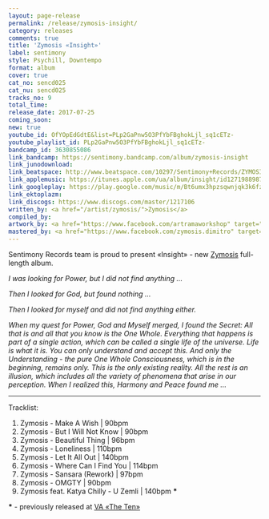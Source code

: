```yaml
---
layout: page-release
permalink: /release/zymosis-insight/
category: releases
comments: true
title: 'Zymosis «Insight»'
label: sentimony
style: Psychill, Downtempo
format: album
cover: true
cat_no: sencd025
cat_nu: sencd025
tracks_no: 9
total_time: 
release_date: 2017-07-25
coming_soon: 
new: true
youtube_id: OfYOpEdGdtE&list=PLp2GaPnw5O3PfYbFBghokLjl_sq1cETz-
youtube_playlist_id: PLp2GaPnw5O3PfYbFBghokLjl_sq1cETz-
bandcamp_id: 3630855086
link_bandcamp: https://sentimony.bandcamp.com/album/zymosis-insight
link_junodownload: 
link_beatspace: http://www.beatspace.com/10297/Sentimony+Records/ZYMOSIS/Insight/detail.aspx
link_applemusic: https://itunes.apple.com/ua/album/insight/id1271988987?l=uk
link_googleplay: https://play.google.com/music/m/Bt6umx3hpzsqwnjqk3k6fz24bam?t=Zymosis_Insight
link_ektoplazm: 
link_discogs: https://www.discogs.com/master/1217106
written_by: <a href="/artist/zymosis/">Zymosis</a>
compiled_by: 
artwork_by: <a href="https://www.facebook.com/artramaworkshop" target="_blank" rel="noopener">Artrama</a>
mastered_by: <a href="https://www.facebook.com/zymosis.dimitro" target="_blank" rel="noopener">Dimitro @ Zymosis Studio</a>
---
```


Sentimony Records team is proud to present «Insight» - new <a href="/artist/zymosis/">Zymosis</a> full-length album.

_I was looking for Power, but I did not find anything ..._

_Then I looked for God, but found nothing ..._

_Then I looked for myself and did not find anything either._

_When my quest for Power, God and Myself merged, I found the Secret:_
_All that is and all that you know is the One Whole._
_Everything that happens is part of a single action, which can be called a single life of the universe. Life is what it is. You can only understand and accept this. And only the Understanding - the pure One Whole Consciousness, which is in the beginning, remains only. This is the only existing reality. All the rest is an illusion, which includes all the variety of phenomena that arise in our perception._
_When I realized this, Harmony and Peace found me ..._

---
Tracklist:

01. Zymosis - Make A Wish \| 90bpm
02. Zymosis - But I Will Not Know \| 90bpm
03. Zymosis - Beautiful Thing \| 96bpm
04. Zymosis - Loneliness \| 110bpm
05. Zymosis - Let It All Out \| 140bpm
06. Zymosis - Where Can I Find You \| 114bpm
07. Zymosis - Sansara (Rework) \| 97bpm
08. Zymosis - OMGTY \| 90bpm
09. Zymosis feat. Katya Chilly - U Zemli \| 140bpm **\***

**\*** - previously released at [VA «The Ten»](/release/va-the-ten/)
